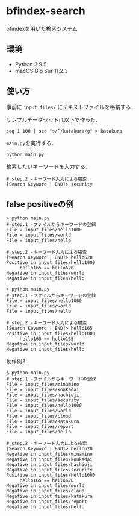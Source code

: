 # bfindex-search

bfindexを用いた検索システム

## 環境

- Python 3.9.5
- macOS Big Sur 11.2.3

## 使い方

事前に `input_files/` にテキストファイルを格納する．

サンプルデータセットは以下で作った．

```
seq 1 100 | sed "s/^/katakura/g" > katakura
```

`main.py`を実行する．

```
python main.py
```

検索したいキーワードを入力する．

```
# step.2 -キーワード入力による検索
[Search Keyword | END]> security
```

## false positiveの例

```
> python main.py
# step.1 -ファイルからキーワードの登録
File = input_files/hello1000
File = input_files/world
File = input_files/hello

# step.2 -キーワード入力による検索
[Search Keyword | END]> hello620
Positive in input_files/hello1000
	 hello165 == hello620
Negative in input_files/world
Negative in input_files/hello

> python main.py
# step.1 -ファイルからキーワードの登録
File = input_files/hello1000
File = input_files/world
File = input_files/hello

# step.2 -キーワード入力による検索
[Search Keyword | END]> hello165
Positive in input_files/hello1000
	 hello165 == hello165
Negative in input_files/world
Negative in input_files/hello
```

動作例2

```
$ python main.py
# step.1 -ファイルからキーワードの登録
File = input_files/minamino
File = input_files/koukadai
File = input_files/hachioji
File = input_files/security
File = input_files/hello1000
File = input_files/world
File = input_files/cloud
File = input_files/katakura
File = input_files/report
File = input_files/hello

# step.2 -キーワード入力による検索
[Search Keyword | END]> hello620
Negative in input_files/minamino
Negative in input_files/koukadai
Negative in input_files/hachioji
Negative in input_files/security
Positive in input_files/hello1000
	 hello165 == hello620
Negative in input_files/world
Negative in input_files/cloud
Negative in input_files/katakura
Negative in input_files/report
Negative in input_files/hello
```
